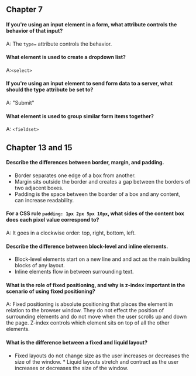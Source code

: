 ## Chapter 7

#### If you're using an input element in a form, what attribute controls the behavior of that input?
A: The `type=` attribute controls the behavior.

#### What element is used to create a dropdown list?
A:`<select>`

#### If you're using an input element to send form data to a server, what should the type attribute be set to?
A: "Submit"

#### What element is used to group similar form items together?
A: `<fieldset>`

## Chapter 13 and 15

#### Describe the differences between border, margin, and padding.
* Border separates one edge of a box from another.
* Margin sits outside the border and creates a gap between the borders of two adjacent boxes.
* Padding is the space between the boarder of a box and any content, can increase readability.

#### For a CSS rule `padding: 1px 2px 5px 10px`, what sides of the content box does each pixel value correspond to?
A: It goes in a clockwise order: top, right, bottom, left.

#### Describe the difference between block-level and inline elements.
* Block-level elements start on a new line and and act as the main building blocks of any layout.
* Inline elements flow in between surrounding text.

#### What is the role of fixed positioning, and why is z-index important in the scenario of using fixed positioning?
A: Fixed positioning is absolute positioning that places the element in relation to the browser window. They do not effect the position of surrounding elements and do not move when the user scrolls up and down the page. Z-index controls which element sits on top of all the other elements.

#### What is the difference between a fixed and liquid layout?
* Fixed layouts do not change size as the user increases or decreases the size of the window. * Liquid layouts stretch and contract as the user increases or decreases the size of the window.
